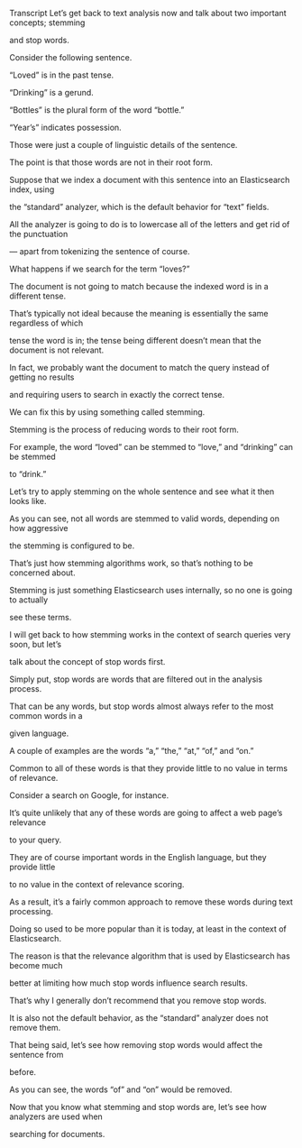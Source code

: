 Transcript
Let’s get back to text analysis now and talk about two important concepts; stemming

and stop words.

Consider the following sentence.

“Loved” is in the past tense.

“Drinking” is a gerund.

“Bottles” is the plural form of the word “bottle.”

“Year’s” indicates possession.

Those were just a couple of linguistic details of the sentence.

The point is that those words are not in their root form.

Suppose that we index a document with this sentence into an Elasticsearch index, using

the “standard” analyzer, which is the default behavior for “text” fields.

All the analyzer is going to do is to lowercase all of the letters and get rid of the punctuation

— apart from tokenizing the sentence of course.

What happens if we search for the term “loves?”

The document is not going to match because the indexed word is in a different tense.

That’s typically not ideal because the meaning is essentially the same regardless of which

tense the word is in; the tense being different doesn’t mean that the document is not relevant.

In fact, we probably want the document to match the query instead of getting no results

and requiring users to search in exactly the correct tense.

We can fix this by using something called stemming.

Stemming is the process of reducing words to their root form.

For example, the word “loved” can be stemmed to “love,” and “drinking” can be stemmed

to “drink.”

Let’s try to apply stemming on the whole sentence and see what it then looks like.

As you can see, not all words are stemmed to valid words, depending on how aggressive

the stemming is configured to be.

That’s just how stemming algorithms work, so that’s nothing to be concerned about.

Stemming is just something Elasticsearch uses internally, so no one is going to actually

see these terms.

I will get back to how stemming works in the context of search queries very soon, but let’s

talk about the concept of stop words first.

Simply put, stop words are words that are filtered out in the analysis process.

That can be any words, but stop words almost always refer to the most common words in a

given language.

A couple of examples are the words “a,” “the,” “at,” “of,” and “on.”

Common to all of these words is that they provide little to no value in terms of relevance.

Consider a search on Google, for instance.

It’s quite unlikely that any of these words are going to affect a web page’s relevance

to your query.

They are of course important words in the English language, but they provide little

to no value in the context of relevance scoring.

As a result, it’s a fairly common approach to remove these words during text processing.

Doing so used to be more popular than it is today, at least in the context of Elasticsearch.

The reason is that the relevance algorithm that is used by Elasticsearch has become much

better at limiting how much stop words influence search results.

That’s why I generally don’t recommend that you remove stop words.

It is also not the default behavior, as the “standard” analyzer does not remove them.

That being said, let’s see how removing stop words would affect the sentence from

before.

As you can see, the words “of” and “on” would be removed.

Now that you know what stemming and stop words are, let’s see how analyzers are used when

searching for documents.

